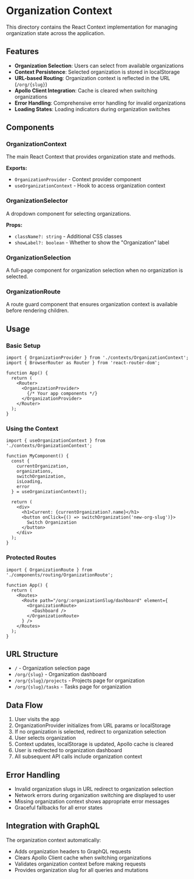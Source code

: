 # Organization Context

This directory contains the React Context implementation for managing organization state across the application.

## Features

- **Organization Selection**: Users can select from available organizations
- **Context Persistence**: Selected organization is stored in localStorage
- **URL-based Routing**: Organization context is reflected in the URL (`/org/{slug}`)
- **Apollo Client Integration**: Cache is cleared when switching organizations
- **Error Handling**: Comprehensive error handling for invalid organizations
- **Loading States**: Loading indicators during organization switches

## Components

### OrganizationContext
The main React Context that provides organization state and methods.

**Exports:**
- `OrganizationProvider` - Context provider component
- `useOrganizationContext` - Hook to access organization context

### OrganizationSelector
A dropdown component for selecting organizations.

**Props:**
- `className?: string` - Additional CSS classes
- `showLabel?: boolean` - Whether to show the "Organization" label

### OrganizationSelection
A full-page component for organization selection when no organization is selected.

### OrganizationRoute
A route guard component that ensures organization context is available before rendering children.

## Usage

### Basic Setup

```tsx
import { OrganizationProvider } from './contexts/OrganizationContext';
import { BrowserRouter as Router } from 'react-router-dom';

function App() {
  return (
    <Router>
      <OrganizationProvider>
        {/* Your app components */}
      </OrganizationProvider>
    </Router>
  );
}
```

### Using the Context

```tsx
import { useOrganizationContext } from './contexts/OrganizationContext';

function MyComponent() {
  const { 
    currentOrganization, 
    organizations, 
    switchOrganization, 
    isLoading, 
    error 
  } = useOrganizationContext();

  return (
    <div>
      <h1>Current: {currentOrganization?.name}</h1>
      <button onClick={() => switchOrganization('new-org-slug')}>
        Switch Organization
      </button>
    </div>
  );
}
```

### Protected Routes

```tsx
import { OrganizationRoute } from './components/routing/OrganizationRoute';

function App() {
  return (
    <Routes>
      <Route path="/org/:organizationSlug/dashboard" element={
        <OrganizationRoute>
          <Dashboard />
        </OrganizationRoute>
      } />
    </Routes>
  );
}
```

## URL Structure

- `/` - Organization selection page
- `/org/{slug}` - Organization dashboard
- `/org/{slug}/projects` - Projects page for organization
- `/org/{slug}/tasks` - Tasks page for organization

## Data Flow

1. User visits the app
2. OrganizationProvider initializes from URL params or localStorage
3. If no organization is selected, redirect to organization selection
4. User selects organization
5. Context updates, localStorage is updated, Apollo cache is cleared
6. User is redirected to organization dashboard
7. All subsequent API calls include organization context

## Error Handling

- Invalid organization slugs in URL redirect to organization selection
- Network errors during organization switching are displayed to user
- Missing organization context shows appropriate error messages
- Graceful fallbacks for all error states

## Integration with GraphQL

The organization context automatically:
- Adds organization headers to GraphQL requests
- Clears Apollo Client cache when switching organizations
- Validates organization context before making requests
- Provides organization slug for all queries and mutations